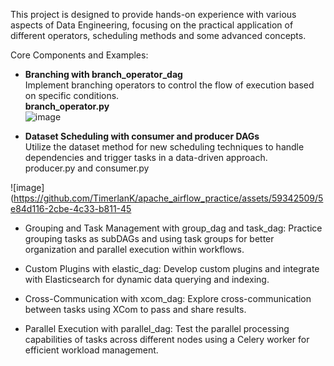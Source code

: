 This project is designed to provide hands-on experience with various aspects of Data Engineering, focusing on the practical application of different operators, scheduling methods and some advanced concepts.

Core Components and Examples:
- **Branching with branch_operator_dag**
  </br>Implement branching operators to control the flow of execution based on specific conditions.
  </br>**branch_operator.py**
  </br>![image](https://github.com/TimerlanK/apache_airflow_practice/assets/59342509/262adf75-afdd-4212-9ce6-5b954018f51b)


- **Dataset Scheduling with consumer and producer DAGs**</br>Utilize the dataset method for new scheduling techniques to handle dependencies and trigger tasks in a data-driven approach.
</br>producer.py and consumer.py

![image](https://github.com/TimerlanK/apache_airflow_practice/assets/59342509/5e84d116-2cbe-4c33-b811-45
- Grouping and Task Management with group_dag and task_dag: Practice grouping tasks as subDAGs and using task groups for better organization and parallel execution within workflows.

- Custom Plugins with elastic_dag: Develop custom plugins and integrate with Elasticsearch for dynamic data querying and indexing.

- Cross-Communication with xcom_dag: Explore cross-communication between tasks using XCom to pass and share results.

- Parallel Execution with parallel_dag: Test the parallel processing capabilities of tasks across different nodes using a Celery worker for efficient workload management.
